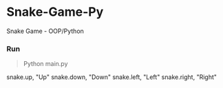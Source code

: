 # Snake-Game-Py
Snake Game - OOP/Python

### Run
> Python main.py

snake.up, "Up"
snake.down, "Down"
snake.left, "Left"
snake.right, "Right"
